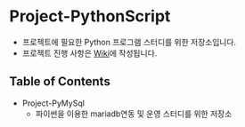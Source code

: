 # Project-PythonScript

- 프로젝트에 필요한 Python 프로그램 스터디를 위한 저장소입니다.
- 프로젝트 진행 사항은 [Wiki](https://github.com/shhan0226/Project-PythonScript/wiki)에 작성됩니다.

## Table of Contents

- Project-PyMySql
  * 파이썬을 이용한 mariadb연동 및 운영 스터디를 위한 저장소
